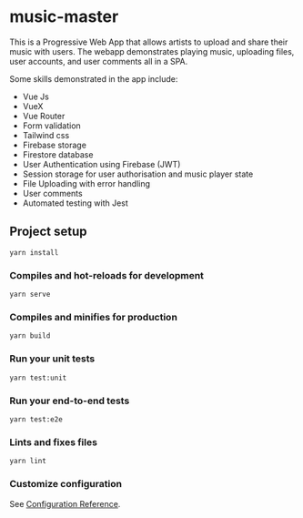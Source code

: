 # music-master

This is a Progressive Web App that allows artists to upload and share their music with users. The webapp demonstrates playing music, uploading files, user accounts, and user comments all in a SPA.

Some skills demonstrated in the app include:
- Vue Js
- VueX
- Vue Router
- Form validation
- Tailwind css
- Firebase storage
- Firestore database
- User Authentication using Firebase (JWT)
- Session storage for user authorisation and music player state
- File Uploading with error handling
- User comments
- Automated testing with Jest



## Project setup
```
yarn install
```

### Compiles and hot-reloads for development
```
yarn serve
```

### Compiles and minifies for production
```
yarn build
```

### Run your unit tests
```
yarn test:unit
```

### Run your end-to-end tests
```
yarn test:e2e
```

### Lints and fixes files
```
yarn lint
```

### Customize configuration
See [Configuration Reference](https://cli.vuejs.org/config/).
